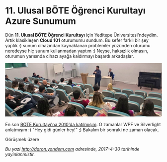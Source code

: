 # 11. Ulusal BÖTE Öğrenci Kurultayı Azure Sunumum
Dün **11. Ulusal BÖTE Öğrenci Kurultayı** için Yeditepe Üniversitesi'ndeydim. Artık klasikleşen **Cloud 101** oturumumu sundum. Bu sefer farklı bir şey yaptık :) sunum cihazından kaynaklanan problemler yüzünden oturumu neredeyse hiç sunum kullanmadan yaptım :) Neyse, haksızlık olmasın, oturumun yarısında cihazı ayağa kaldırmayı başardı arkadaşlar. 

![Amasya'dan bir sabah manzarası.](media/11-Bote-Kurultayi-Istanbul/oturum.jpg)

En son [BÖTE Kurultayı'na 2010'da katılmışım](http://daron.yondem.com/software/post/01f43855-f27b-4d99-a103-3f2575f792cd). O zamanlar WPF ve Silverlight anlatmışım :) "Hey gidi günler hey!" ;) Bakalım bir sonraki ne zaman olacak.

Görüşmek üzere

*Bu yazi http://daron.yondem.com adresinde, 2017-4-30 tarihinde yayinlanmistir.*
